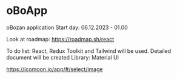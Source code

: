 # oBoApp
oBozan application
Start day: 06.12.2023 - 01.00 

Look at roadmap: https://roadmap.sh/react

To do list:
React, Redux Toolkit and Tailwind will be used.
Detailed document will be created
Library: Material UI


https://icomoon.io/app/#/select/image
